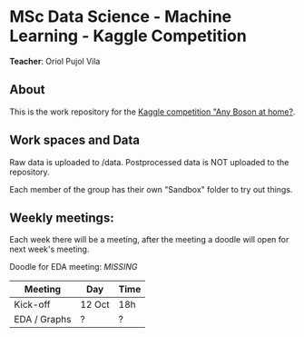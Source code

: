 # MSc Data Science - Machine Learning - Kaggle Competition
**Teacher**: Oriol Pujol Vila

## About

This is the work repository for the [Kaggle competition "Any Boson at home?](https://www.kaggle.com/c/cernsignal/data).

## Work spaces and Data

Raw data is uploaded to /data. Postprocessed data is NOT uploaded to the repository.

Each member of the group has their own "Sandbox" folder to try out things.

## Weekly meetings:

Each week there will be a meeting, after the meeting a doodle will open for next week's meeting.

Doodle for EDA meeting: _MISSING_

Meeting         | Day      | Time
---             |---       |---
Kick-off        |12 Oct    |18h
EDA / Graphs    |?    |?
